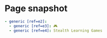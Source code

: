 # Page snapshot

```yaml
- generic [ref=e2]:
  - generic [ref=e3]: 🎮
  - generic [ref=e4]: Stealth Learning Games
```